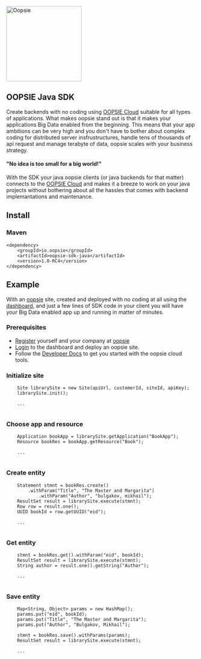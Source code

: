 <img src="http://static1.squarespace.com/static/57ecb47344024301f57bc8fa/t/598852628419c22ddf382d9d/1502513980501/?format=1500w" alt="Oopsie" style="width: 200px;"/>

## OOPSIE Java SDK

Create backends with no coding using [OOPSIE Cloud](https://oopsie.io) suitable for all types of applications. What makes oopsie stand out is that it makes your applications Big Data enabled from the beginning. This means that your app ambitions can be very high and you don't have to bother about complex coding for distributed server insfrustructures, handle tens of thousands of api request and manage terabyte of data, oopsie scales with your business strategy.

#### "No idea is too small for a big world!"

With the SDK your java oopsie clients (or java backends for that matter) connects to the [OOPSIE Cloud](https://oopsie.io) and makes it a breeze to work on your java projects without bothering about all the hassles that comes with backend implemantations and maintenance.

## Install

### Maven
	<dependency>
		<groupId>io.oopsie</groupId>
  		<artifactId>oopsie-sdk-java</artifactId>
  		<version>1.0-RC4</version>
	</dependency>
	
## Example

With an [oopsie](https://oopsie.io) site, created and deployed with no coding at all using the [dashboard](https://dashboard.oopsie.io), and just a few lines of SDK code in your client you will have your Big Data enabled app up and running in matter of minutes.

### Prerequisites
* [Register](https://oopsie.io/create-account) yourself and your company at [oopsie](https://oopsie.io)
* [Login](https://dashboard.oopsie.io) to the dashboard and deploy an oopsie site.
* Follow the [Developer Docs](https://docs.techoopsie.com) to get you started with the oopsie cloud tools.

### Initialize site

```
    Site librarySite = new Site(apiUrl, customerId, siteId, apiKey);
    librarySite.init();
    
    ...
    
```

### Choose app and resource

```
    Application bookApp = librarySite.getApplication("BookApp");
    Resource bookRes = bookApp.getResource("Book");
    
    ...
    
```

### Create entity

```
	Statement stmnt = bookRes.create()
		.withParam("Title", "The Master and Margarita")
    		.withParam("Author", "bulgakov, mikhail");
    ResultSet result = librarySite.execute(stmnt);
    Row row = result.one();
    UUID bookId = row.getUUID("eid");
    
    ...
    
```

### Get entity
```
	stmnt = bookRes.get().withParam("eid", bookId);
	ResultSet result = librarySite.execute(stmnt);
	String author = result.one().getString("Author");
	
	...
	
```

### Save entity
```
	Map<String, Object> params = new HashMap();
	params.put("eid", bookId);
	params.put("Title", "The Master and Margarita");
	params.put("Author", "Bulgakov, Mikhail");
	
	stmnt = bookRes.save().withParams(params);
	ResultSet result = librarySite.execute(stmnt);
	
	...
	
```

